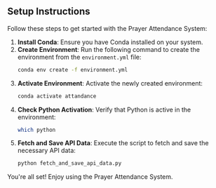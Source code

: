 ## Setup Instructions

Follow these steps to get started with the Prayer Attendance System:

1. **Install Conda**: Ensure you have Conda installed on your system.
2. **Create Environment**: Run the following command to create the environment from the `environment.yml` file:
   ```sh
   conda env create -f environment.yml
   ```
3. **Activate Environment**: Activate the newly created environment:
   ```sh
   conda activate attandance
   ```
4. **Check Python Activation**: Verify that Python is active in the environment:
   ```sh
   which python
   ```
5. **Fetch and Save API Data**: Execute the script to fetch and save the necessary API data:
   ```sh
   python fetch_and_save_api_data.py
   ```

You're all set! Enjoy using the Prayer Attendance System.
